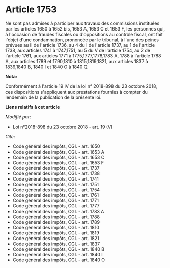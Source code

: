 # Article 1753

Ne sont pas admises à participer aux travaux des commissions instituées par les articles 1650 à 1652 bis, 
1653 A, 1653 C et 1653 F, les personnes qui, à l'occasion de fraudes fiscales ou d'oppositions au contrôle fiscal, ont fait
l'objet d'une condamnation, prononcée par le tribunal, à l'une des peines prévues au II de l'article 1736, au 4 du I de
l'article 1737, au 1 de l'article 1738, aux articles 1741 à 1747,1751, au 5 du V de l'article 1754, au 2 de l'article 1761,
aux articles 1771 à 1775,1777,1778,1783 A, 1788 à l'article 1788 A, aux articles 1789 et 1790,1810 à 1815,1819,1821, aux
articles 1837 à 1839,1840 B, 1840 I et 1840 O à 1840 Q.

**Nota:**

Conformément à l'article 19 IV de la loi n° 2018-898 du 23 octobre 2018, ces dispositions s'appliquent aux prestations
fournies à compter du lendemain de la publication de la présente loi.

**Liens relatifs à cet article**

_Modifié par_:

  - Loi n°2018-898 du 23 octobre 2018 - art. 19 (V)

_Cite_:

  - Code général des impôts, CGI. - art. 1650
  - Code général des impôts, CGI. - art. 1653 A
  - Code général des impôts, CGI. - art. 1653 C
  - Code général des impôts, CGI. - art. 1653 F
  - Code général des impôts, CGI. - art. 1737
  - Code général des impôts, CGI. - art. 1738
  - Code général des impôts, CGI. - art. 1741
  - Code général des impôts, CGI. - art. 1751
  - Code général des impôts, CGI. - art. 1754
  - Code général des impôts, CGI. - art. 1761
  - Code général des impôts, CGI. - art. 1771
  - Code général des impôts, CGI. - art. 1777
  - Code général des impôts, CGI. - art. 1783 A
  - Code général des impôts, CGI. - art. 1788
  - Code général des impôts, CGI. - art. 1789
  - Code général des impôts, CGI. - art. 1810
  - Code général des impôts, CGI. - art. 1819
  - Code général des impôts, CGI. - art. 1821
  - Code général des impôts, CGI. - art. 1837
  - Code général des impôts, CGI. - art. 1840 B
  - Code général des impôts, CGI. - art. 1840 I
  - Code général des impôts, CGI. - art. 1840 O
